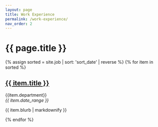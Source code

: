 ```yaml
---
layout: page
title: Work Experience
permalink: /work-experience/
nav_order: 2
---
```


# {{ page.title }}

{% assign sorted = site.job | sort: 'sort_date' | reverse %}
{% for item in sorted %}
  <div>
  <div>
    <h2><a href="{{ item.url | relative_url }}">{{ item.title }}</a></h2>
    <p style="margin-bottom: 0;">{{item.department}}</p>
    <p style="margin-top: 0;"><em>{{ item.date_range }}</em></p>
    <p>{{ item.blurb | markdownify }}</p>
  </div>
  </div>
{% endfor %}
